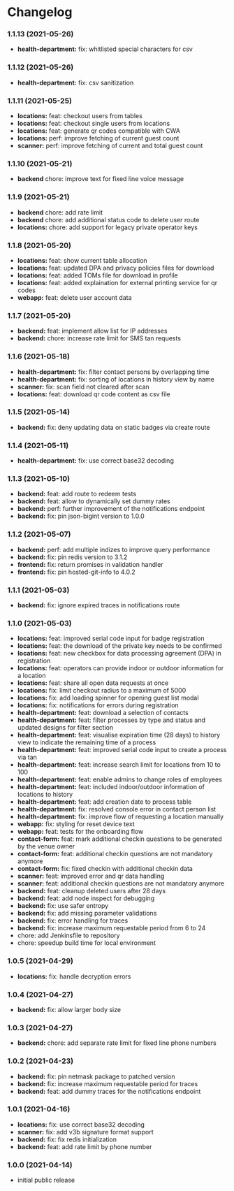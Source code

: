 # Changelog

### 1.1.13 (2021-05-26)
* **health-department:** fix: whitlisted special characters for csv 

### 1.1.12 (2021-05-26)
* **health-department:** fix: csv sanitization

### 1.1.11 (2021-05-25)
* **locations:** feat: checkout users from tables
* **locations:** feat: checkout single users from locations
* **locations:** feat: generate qr codes compatible with CWA
* **locations:** perf: improve fetching of current guest count
* **scanner:** perf: improve fetching of current and total guest count

### 1.1.10 (2021-05-21)
* **backend** chore: improve text for fixed line voice message

### 1.1.9 (2021-05-21)
* **backend** chore: add rate limit
* **backend** chore: add additional status code to delete user route
* **locations:** chore: add support for legacy private operator keys

### 1.1.8 (2021-05-20)

* **locations:** feat: show current table allocation
* **locations:** feat: updated DPA and privacy policies files for download
* **locations:** feat: added TOMs file for download in profile
* **locations:** feat: added explaination for external printing service for qr codes
* **webapp:** feat: delete user account data

### 1.1.7 (2021-05-20)

* **backend:** feat: implement allow list for IP addresses
* **backend:** chore: increase rate limit for SMS tan requests

### 1.1.6 (2021-05-18)

* **health-department:** fix: filter contact persons by overlapping time
* **health-department:** fix: sorting of locations in history view by name
* **scanner:** fix: scan field not cleared after scan
* **locations:** feat: download qr code content as csv file

### 1.1.5 (2021-05-14)

* **backend:** fix: deny updating data on static badges via create route

### 1.1.4 (2021-05-11)

* **health-department:** fix: use correct base32 decoding

### 1.1.3 (2021-05-10)

* **backend:** feat: add route to redeem tests
* **backend:** feat: allow to dynamically set dummy rates
* **backend:** perf: further improvement of the notifications endpoint
* **backend:** fix: pin json-bigint version to 1.0.0

### 1.1.2 (2021-05-07)

* **backend:** perf: add multiple indizes to improve query performance
* **backend:** fix: pin redis version to 3.1.2
* **frontend:** fix: return promises in validation handler
* **frontend:** fix: pin hosted-git-info to 4.0.2

### 1.1.1 (2021-05-03)

* **backend:** fix: ignore expired traces in notifications route

### 1.1.0 (2021-05-03)

* **locations:** feat: improved serial code input for badge registration
* **locations:** feat: the download of the private key needs to be confirmed
* **locations:** feat: new checkbox for data processing agreement (DPA) in registration
* **locations:** feat: operators can provide indoor or outdoor information for a location
* **locations:** feat: share all open data requests at once
* **locations:** fix: limit checkout radius to a maximum of 5000
* **locations:** fix: add loading spinner for opening guest list modal
* **locations:** fix: notifications for errors during registration
* **health-department:** feat: download a selection of contacts
* **health-department:** feat: filter processes by type and status and updated designs for filter section
* **health-department:** feat: visualise expiration time (28 days) to history view to indicate the remaining time of a process
* **health-department:** feat: improved serial code input to create a process via tan
* **health-department:** feat: increase search limit for locations from 10 to 100
* **health-department:** feat: enable admins to change roles of employees
* **health-department:** feat: included indoor/outdoor information of locations to history
* **health-department:** feat: add creation date to process table
* **health-department:** fix: resolved console error in contact person list
* **health-department:** fix: improve flow of requesting a location manually
* **webapp:** fix: styling for reset device text
* **webapp:** feat: tests for the onboarding flow
* **contact-form:** feat: mark additional checkin questions to be generated by the venue owner
* **contact-form:** feat: additional checkin questions are not mandatory anymore
* **contact-form:** fix: fixed checkin with additional checkin data
* **scanner:** feat: improved error and qr data handling
* **scanner:** feat: additional checkin questions are not mandatory anymore
* **backend:** feat: cleanup deleted users after 28 days
* **backend:** feat: add node inspect for debugging
* **backend:** fix: use safer entropy
* **backend:** fix: add missing parameter validations
* **backend:** fix: error handling for traces
* **backend:** fix: increase maximum requestable period from 6 to 24
* chore: add Jenkinsfile to repository
* chore: speedup build time for local environment

### 1.0.5 (2021-04-29)

* **locations:** fix: handle decryption errors

### 1.0.4 (2021-04-27)

* **backend:** fix: allow larger body size

### 1.0.3 (2021-04-27)

* **backend:** chore: add separate rate limit for fixed line phone numbers

### 1.0.2 (2021-04-23)

* **backend:** fix: pin netmask package to patched version
* **backend:** fix: increase maximum requestable period for traces
* **backend:** feat: add dummy traces for the notifications endpoint

### 1.0.1 (2021-04-16)

* **locations:** fix: use correct base32 decoding
* **scanner:** fix: add v3b signature format support
* **backend:** fix: fix redis initialization
* **backend:** feat: add rate limit by phone number

### 1.0.0 (2021-04-14)

* initial public release
